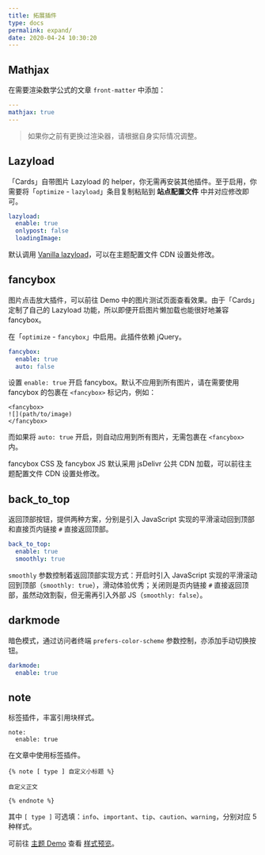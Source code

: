 ```yaml
---
title: 拓展插件
type: docs
permalink: expand/
date: 2020-04-24 10:30:20
---
```




## Mathjax

在需要渲染数学公式的文章 `front-matter` 中添加：

```yaml
---
mathjax: true
---
```

>   如果你之前有更换过渲染器，请根据自身实际情况调整。

## Lazyload

「Cards」自带图片 Lazyload 的 helper，你无需再安装其他插件。至于启用，你需要将「`optimize` - `lazyload`」条目复制粘贴到 **站点配置文件** 中并对应修改即可。

```yaml
lazyload:
  enable: true
  onlypost: false
  loadingImage: 
```

默认调用 [Vanilla lazyload](https://github.com/verlok/lazyload)，可以在主题配置文件 CDN 设置处修改。

## fancybox

图片点击放大插件，可以前往 Demo 中的图片测试页面查看效果。由于「Cards」定制了自己的 Lazyload 功能，所以即便开启图片懒加载也能很好地兼容 fancybox。

在「`optimize` - `fancybox`」中启用。此插件依赖 jQuery。

```yaml
fancybox: 
  enable: true
  auto: false
```

设置 `enable: true` 开启 fancybox。默认不应用到所有图片，请在需要使用 fancybox 的包裹在 `<fancybox>` 标记内，例如：

```
<fancybox>
![](path/to/image)
</fancybox>
```

 而如果将 `auto: true` 开启，则自动应用到所有图片，无需包裹在 `<fancybox>` 内。

fancybox CSS 及 fancybox JS 默认采用 jsDelivr 公共 CDN 加载，可以前往主题配置文件 CDN 设置处修改。

## back_to_top

返回顶部按钮，提供两种方案，分别是引入 JavaScript 实现的平滑滚动回到顶部和直接页内链接 `#` 直接返回顶部。

```yaml
back_to_top: 
  enable: true
  smoothly: true
```

`smoothly` 参数控制着返回顶部实现方式：开启时引入 JavaScript 实现的平滑滚动回到顶部（`smoothly: true`），滑动体验优秀；关闭则是页内链接 `#` 直接返回顶部，虽然动效割裂，但无需再引入外部 JS（`smoothly: false`）。

## darkmode

暗色模式，通过访问者终端 `prefers-color-scheme` 参数控制，亦添加手动切换按钮。

```yaml
darkmode: 
  enable: true
```

## note

标签插件，丰富引用块样式。

```
note: 
  enable: true
```

在文章中使用标签插件。

```
{% note [ type ] 自定义小标题 %}

自定义正文

{% endnote %}
```

其中 `[ type ]` 可选填：`info`、`important`、`tip`、`caution`、`warning`，分别对应 5 种样式。

可前往 [主题 Demo](https://theme-cards.ich.me/demo/) 查看 [样式预览](https://theme-cards.ich.me/demo/2020/06/tag-plugin-note/)。
